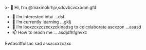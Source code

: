 x- 👋 Hi, I’m @maxmokrhjv,sdcvbcvcxbmn gfd
- 👀 I’m interested intui ...dsf
- 🌱 I’m currently learning ...gklj
- 💞️ I’m looxzcxzczxcxzckinadsg to colcxlaborate ascxzon ...asasd
- 📫 How to reach me ...
asdjdfhfghvxc
<!---xsaaxsx
maxmokr/maxmokr cxvis a ✨ special ✨xa repository because its `README.md` (this file) appears on your GitHub profile.
You can click the Preview link to take a look at your changes.
--->
Ewfasdtfulsac
sad
assaccxzczxc
